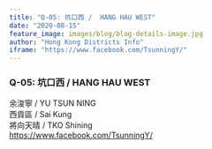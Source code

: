 ```yaml
---
title: "Q-05: 坑口西 /  HANG HAU WEST"
date: "2020-08-15"
feature_image: images/blog/blog-details-image.jpg
author: "Hong Kong Districts Info"
iframe: "https://www.facebook.com/TsunningY/"
---
```


### Q-05: 坑口西 /  HANG HAU WEST  
余浚寧 /  YU TSUN NING  
西貢區 / Sai Kung  
將向天晴 /  TKO Shining  
https://www.facebook.com/TsunningY/
